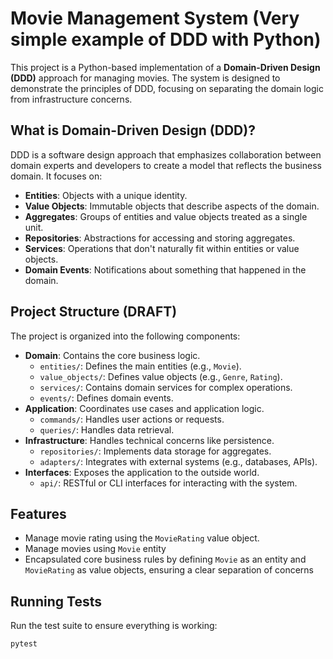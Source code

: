 # Movie Management System (Very simple example of DDD with Python)

This project is a Python-based implementation of a **Domain-Driven Design (DDD)** approach for managing movies. The system is designed to demonstrate the principles of DDD, focusing on separating the domain logic from infrastructure concerns.

## What is Domain-Driven Design (DDD)?

DDD is a software design approach that emphasizes collaboration between domain experts and developers to create a model that reflects the business domain. It focuses on:

- **Entities**: Objects with a unique identity.
- **Value Objects**: Immutable objects that describe aspects of the domain.
- **Aggregates**: Groups of entities and value objects treated as a single unit.
- **Repositories**: Abstractions for accessing and storing aggregates.
- **Services**: Operations that don't naturally fit within entities or value objects.
- **Domain Events**: Notifications about something that happened in the domain.

## Project Structure (DRAFT)

The project is organized into the following components:

- **Domain**: Contains the core business logic.
    - `entities/`: Defines the main entities (e.g., `Movie`).
    - `value_objects/`: Defines value objects (e.g., `Genre`, `Rating`).
    - `services/`: Contains domain services for complex operations.
    - `events/`: Defines domain events.
- **Application**: Coordinates use cases and application logic.
    - `commands/`: Handles user actions or requests.
    - `queries/`: Handles data retrieval.
- **Infrastructure**: Handles technical concerns like persistence.
    - `repositories/`: Implements data storage for aggregates.
    - `adapters/`: Integrates with external systems (e.g., databases, APIs).
- **Interfaces**: Exposes the application to the outside world.
    - `api/`: RESTful or CLI interfaces for interacting with the system.

## Features

- Manage movie rating using the `MovieRating` value object.
- Manage movies using `Movie` entity
- Encapsulated core business rules by defining `Movie` as an entity and `MovieRating` as value objects, ensuring a clear separation of concerns


## Running Tests

Run the test suite to ensure everything is working:
```bash
pytest
```

